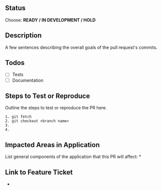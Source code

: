## Status
Choose: **READY / IN DEVELOPMENT / HOLD**

## Description
A few sentences describing the overall goals of the pull request's commits.

## Todos
-[ ] Tests
-[ ] Documentation

## Steps to Test or Reproduce
Outline the steps to test or reproduce the PR here.
```
1. git fetch
2. git checkout <branch name>
3.
4.
```

## Impacted Areas in Application
List general components of the application that this PR will affect:
*

## Link to Feature Ticket
* 
